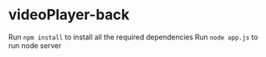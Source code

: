 # videoPlayer-back

Run `npm install` to install all the required dependencies
Run `node app.js` to run node server 
